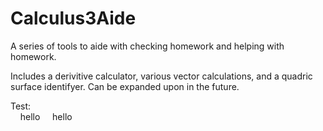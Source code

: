 # Calculus3Aide
A series of tools to aide with checking homework and helping with homework. 

Includes a derivitive calculator, various vector calculations, and a quadric surface identifyer. Can be expanded upon in the future.

Test:<br />
&nbsp;&nbsp;&nbsp;&nbsp;hello
&nbsp;&nbsp;&nbsp;&nbsp;hello